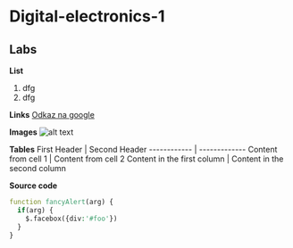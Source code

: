 # Digital-electronics-1

## Labs

**List**
1. dfg
2. dfg

**Links**
[Odkaz na google](https://www.google.com "Google's Homepage")

**Images**
![alt text](https://w7.pngwing.com/pngs/923/957/png-transparent-pusheen-telegram-emoji-thought-cat-emoji-sticker-online-chat-%D1%81%D1%82%D0%B8%D0%BA%D0%B5%D1%80%D1%8B.png "Pusheen")

**Tables**
First Header | Second Header
------------ | -------------
Content from cell 1 | Content from cell 2
Content in the first column | Content in the second column

**Source code**

```vhdl
function fancyAlert(arg) {
  if(arg) {
    $.facebox({div:'#foo'})
  }
}
```
